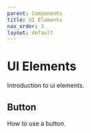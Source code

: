 ```yaml
---
parent: Components
title: UI Elements
nav_order: 3
layout: default
---
```


# UI Elements

Introduction to ui elements.

## Button

How to use a button.
